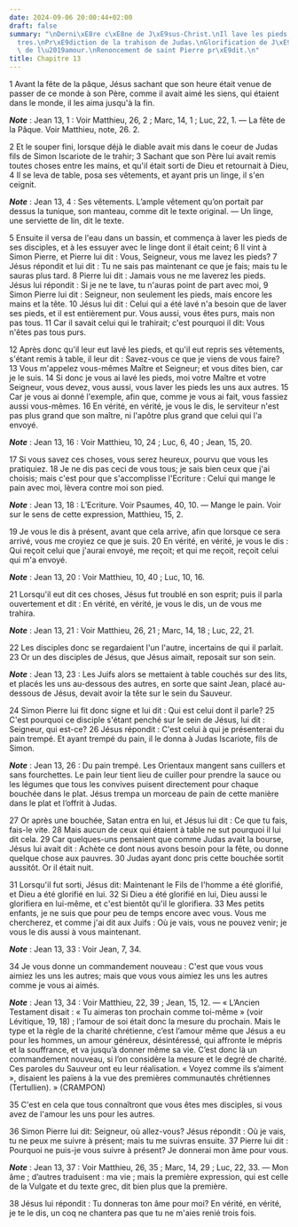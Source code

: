 ```yaml
---
date: 2024-09-06 20:00:44+02:00
draft: false
summary: "\nDerni\xE8re c\xE8ne de J\xE9sus-Christ.\nIl lave les pieds de ses ap\xF4\
  tres.\nPr\xE9diction de la trahison de Judas.\nGlorification de J\xE9sus.\nCommandement\
  \ de l\u2019amour.\nRenoncement de saint Pierre pr\xE9dit.\n"
title: Chapitre 13
---
```





1 Avant la fête de la pâque, Jésus sachant que son heure était venue de passer de ce monde à son Père, comme il avait aimé les siens, qui étaient dans le monde, il les aima jusqu'à la fin.

***Note*** :  Jean 13, 1 : Voir Matthieu, 26, 2 ; Marc, 14, 1 ; Luc, 22, 1. ― La fête de la Pâque. Voir Matthieu, note, 26. 2.


2 Et le souper fini, lorsque déjà le diable avait mis dans le coeur de Judas fils de Simon Iscariote de le trahir; 3 Sachant que son Père lui avait remis toutes choses entre les mains, et qu'il était sorti de Dieu et retournait à Dieu, 4 Il se leva de table, posa ses vêtements, et ayant pris un linge, il s'en ceignit.

***Note*** :  Jean 13, 4 : Ses vêtements. L’ample vêtement qu’on portait par dessus la tunique, son manteau, comme dit le texte original. ― Un linge, une serviette de lin, dit le texte.

5 Ensuite il versa de l'eau dans un bassin, et commença à laver les pieds de ses disciples, et à les essuyer avec le linge dont il était ceint; 6 Il vint à Simon Pierre, et Pierre lui dit : Vous, Seigneur, vous me lavez les pieds? 7 Jésus répondit et lui dit : Tu ne sais pas maintenant ce que je fais; mais tu le sauras plus tard. 8 Pierre lui dit : Jamais vous ne me laverez les pieds. Jésus lui répondit : Si je ne te lave, tu n'auras point de part avec moi, 9 Simon Pierre lui dit : Seigneur, non seulement les pieds, mais encore les mains et la tête. 10 Jésus lui dit : Celui qui a été lavé n'a besoin que de laver ses pieds, et il est entièrement pur. Vous aussi, vous êtes purs, mais non pas tous. 11 Car il savait celui qui le trahirait; c'est pourquoi il dit: Vous n'êtes pas tous purs.


12 Après donc qu'il leur eut lavé les pieds, et qu'il eut repris ses vêtements, s'étant remis à table, il leur dit : Savez-vous ce que je viens de vous faire? 13 Vous m'appelez vous-mêmes Maître et Seigneur; et vous dites bien, car je le suis. 14 Si donc je vous ai lavé les pieds, moi votre Maître et votre Seigneur, vous devez, vous aussi, vous laver les pieds les uns aux autres. 15 Car je vous ai donné l'exemple, afin que, comme je vous ai fait, vous fassiez aussi vous-mêmes. 16 En vérité, en vérité, je vous le dis, le serviteur n'est pas plus grand que son maître, ni l'apôtre plus grand que celui qui l'a envoyé.

***Note*** :  Jean 13, 16 : Voir Matthieu, 10, 24 ; Luc, 6, 40 ; Jean, 15, 20.

17 Si vous savez ces choses, vous serez heureux, pourvu que vous les pratiquiez. 18 Je ne dis pas ceci de vous tous; je sais bien ceux que j'ai choisis; mais c'est pour que s'accomplisse l'Ecriture : Celui qui mange le pain avec moi, lèvera contre moi son pied.

***Note*** :  Jean 13, 18 : L’Ecriture. Voir Psaumes, 40, 10. ― Mange le pain. Voir sur le sens de cette expression, Matthieu, 15, 2.

19 Je vous le dis à présent, avant que cela arrive, afin que lorsque ce sera arrivé, vous me croyiez ce que je suis. 20 En vérité, en vérité, je vous le dis : Qui reçoit celui que j'aurai envoyé, me reçoit; et qui me reçoit, reçoit celui qui m'a envoyé.

***Note*** :  Jean 13, 20 : Voir Matthieu, 10, 40 ; Luc, 10, 16.


21 Lorsqu'il eut dit ces choses, Jésus fut troublé en son esprit; puis il parla ouvertement et dit : En vérité, en vérité, je vous le dis, un de vous me trahira.

***Note*** :  Jean 13, 21 : Voir Matthieu, 26, 21 ; Marc, 14, 18 ; Luc, 22, 21.

22 Les disciples donc se regardaient l'un l'autre, incertains de qui il parlait. 23 Or un des disciples de Jésus, que Jésus aimait, reposait sur son sein.

***Note*** :  Jean 13, 23 : Les Juifs alors se mettaient à table couchés sur des lits, et placés les uns au-dessous des autres, en sorte que saint Jean, placé au-dessous de Jésus, devait avoir la tête sur le sein du Sauveur.

24 Simon Pierre lui fit donc signe et lui dit : Qui est celui dont il parle? 25 C'est pourquoi ce disciple s'étant penché sur le sein de Jésus, lui dit : Seigneur, qui est-ce? 26 Jésus répondit : C'est celui à qui je présenterai du pain trempé. Et ayant trempé du pain, il le donna à Judas Iscariote, fils de Simon.

***Note*** :  Jean 13, 26 : Du pain trempé. Les Orientaux mangent sans cuillers et sans fourchettes. Le pain leur tient lieu de cuiller pour prendre la sauce ou les légumes que tous les convives puisent directement pour chaque bouchée dans le plat. Jésus trempa un morceau de pain de cette manière dans le plat et l’offrit à Judas.

27 Or après une bouchée, Satan entra en lui, et Jésus lui dit : Ce que tu fais, fais-le vite. 28 Mais aucun de ceux qui étaient à table ne sut pourquoi il lui dit cela. 29 Car quelques-uns pensaient que comme Judas avait la bourse, Jésus lui avait dit : Achète ce dont nous avons besoin pour la fête, ou donne quelque chose aux pauvres. 30 Judas ayant donc pris cette bouchée sortit aussitôt. Or il était nuit.


31 Lorsqu'il fut sorti, Jésus dit: Maintenant le Fils de l'homme a été glorifié, et Dieu a été glorifié en lui. 32 Si Dieu a été glorifié en lui, Dieu aussi le glorifiera en lui-même, et c'est bientôt qu'il le glorifiera. 33 Mes petits enfants, je ne suis que pour peu de temps encore avec vous. Vous me chercherez, et comme j'ai dit aux Juifs : Où je vais, vous ne pouvez venir; je vous le dis aussi à vous maintenant.

***Note*** :  Jean 13, 33 : Voir Jean, 7, 34.

34 Je vous donne un commandement nouveau : C'est que vous vous aimiez les uns les autres; mais que vous vous aimiez les uns les autres comme je vous ai aimés.

***Note*** :  Jean 13, 34 : Voir Matthieu, 22, 39 ; Jean, 15, 12. ― « L’Ancien Testament disait : « Tu aimeras ton prochain comme toi-même » (voir Lévitique, 19, 18) ; l’amour de soi était donc la mesure du prochain. Mais le type et la règle de la charité chrétienne, c’est l’amour même que Jésus a eu pour les hommes, un amour généreux, désintéressé, qui affronte le mépris et la souffrance, et va jusqu’à donner même sa vie. C’est donc là un commandement nouveau, si l’on considère la mesure et le degré de charité. Ces paroles du Sauveur ont eu leur réalisation. « Voyez comme ils s’aiment », disaient les païens à la vue des premières communautés chrétiennes (Tertullien). » (CRAMPON)

35 C'est en cela que tous connaîtront que vous êtes mes disciples, si vous avez de l'amour les uns pour les autres.


36 Simon Pierre lui dit: Seigneur, où allez-vous? Jésus répondit : Où je vais, tu ne peux me suivre à présent; mais tu me suivras ensuite. 37 Pierre lui dit : Pourquoi ne puis-je vous suivre à présent? Je donnerai mon âme pour vous.

***Note*** :  Jean 13, 37 : Voir Matthieu, 26, 35 ; Marc, 14, 29 ; Luc, 22, 33. ― Mon âme ; d’autres traduisent : ma vie ; mais la première expression, qui est celle de la Vulgate et du texte grec, dit bien plus que la première.

38 Jésus lui répondit : Tu donneras ton âme pour moi? En vérité, en vérité, je te le dis, un coq ne chantera pas que tu ne m'aies renié trois fois.

